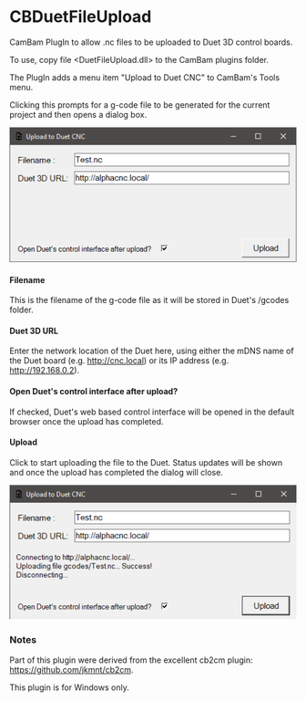 # CBDuetFileUpload

CamBam PlugIn to allow .nc files to be uploaded to Duet 3D control boards.

To use, copy file <DuetFileUpload.dll> to the CamBam plugins folder.

The PlugIn adds a menu item "Upload to Duet CNC" to CamBam's Tools menu.

Clicking this prompts for a g-code file to be generated for the current project and then opens a dialog box.

![Dialog](/DuetFileUploadHMI.png)

#### Filename   
This is the filename of the g-code file as it will be stored in Duet's /gcodes folder. 

#### Duet 3D URL
Enter the network location of the Duet here, using either the mDNS name of the Duet board (e.g. http://cnc.local) or its IP address (e.g. http://192.168.0.2).

#### Open Duet's control interface after upload?
If checked, Duet's web based control interface will be opened in the default browser once the upload has completed.

#### Upload
Click to start uploading the file to the Duet. Status updates will be shown and once the upload has completed the dialog will close.

![Success](/DuetFileUploadHMISuccess.png)


### Notes
Part of this plugin were derived from the excellent cb2cm plugin: https://github.com/jkmnt/cb2cm.

This plugin is for Windows only.

